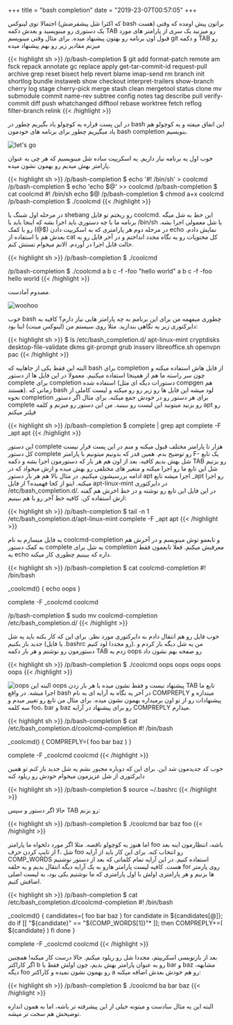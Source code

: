 +++
title = "bash completion"
date  = "2019-23-07T00:57:05"
+++

احتمالا توی لینوکس (که اکثرا شل پیشفرضش bash هست) براتون پیش اومده که وقتی یک دستوری رو مینویسید و بعدش دکمه TAB رو میزنید یک سری از پارامتر های مورد قبول اون برنامه رو بهتون پیشنهاد میده. برای مثال وقتی مینویسم git و دکمه TAB رو میزنم مقادیر زیر رو بهم پیشنهاد میده


{{< highlight sh >}}
/p/bash-completion $ git
add                  format-patch         remote 
am                   fsck                 repack 
annotate             gc                   replace 
apply                get-tar-commit-id    request-pull 
archive              grep                 reset 
bisect               help                 revert 
blame                imap-send            rm 
branch               init                 shortlog 
bundle               instaweb             show 
checkout             interpret-trailers   show-branch 
cherry               log                  stage 
cherry-pick          merge                stash 
clean                mergetool            status 
clone                mv                   submodule 
commit               name-rev             subtree 
config               notes                tag 
describe             pull                 verify-commit 
diff                 push                 whatchanged 
difftool             rebase               worktree 
fetch                reflog               
filter-branch        relink
{{< /highlight >}}

در این پست قراره یه کوچولو یاد بگیریم چطور در bash این اتفاق میفته و یه کوچولو هم یاد میگیریم چطور برای برنامه های خودمون bash completion بنویسیم.

![let's go](/blog/images/pouriya.org-bash-completion-01.jpeg)

خوب اول یه برنامه نیاز داریم. یه اسکریپت ساده شل مینویسیم که هر چی به عنوان پارامتر بهش میدیم رو بهمون نشون میده.

{{< highlight sh >}}
/p/bash-completion $ echo '#! /bin/sh' > coolcmd
/p/bash-completion $ echo 'echo $@' >> coolcmd
/p/bash-completion $ cat coolcmd 
#! /bin/sh
echo $@
/p/bash-completion $ chmod a+x coolcmd 
/p/bash-completion $ ./coolcmd
{{< /highlight >}}

در مرحله اول شبنگ یا shebang رو ریختم تو فایل coolcmd. این خط به شل میگه برنامه ما با چه دستوری باید اجرا بشه که اینجا باید با /bin/sh یا شل معمولی اجرا بشه. در مرحله دوم هر پارامتری که به اسکریپت دادن ($@) رو با کمک echo نمایش دادم. بعدش هم با استفاده از cat کل محتویات رو یه نگاه مجدد انداختم و در آخر فایل رو به حالت قابل اجرا در آوردم. الانم میخوام تستش کنم.


{{< highlight sh >}}
/p/bash-completion $ ./coolcmd 

/p/bash-completion $ ./coolcmd a b c -f -foo "hello world"
a b c -f -foo hello world
{{< /highlight >}}

مصدوم آمادست.

![woohoo](/blog/images/pouriya.org-bash-completion-02.jpeg)

خوب bash چطوری میفهمه من برای این برنامم به چه پارامتر هایی نیاز دارم؟ کافیه به دایرکتوری زیر یه نگاهی بندازید. مثلا روی سیستم من (لینوکس مینت) اینا بود:

{{< highlight sh >}}
$ ls /etc/bash_completion.d/
apt-linux-mint  cryptdisks      desktop-file-validate
dkms            git-prompt      grub
insserv         libreoffice.sh  openvpn
pac
{{< /highlight >}}

البته این فقط یکی از جاهاییه که bash برای completion از فایل هاش استفاده میکنه و چون سر راسته ما هم از همینجا استفاده میکنیم. معمولا در این فایل ها از دستور complete برای completion استفاده شده (دستورات دیگه ای مثل compgen هم هستند). زمانی که bash لود میشه این فایل ها رو زیر رو رو میکنه و لیست کاملی از نحوه completion برای هر دستور رو در خودش جمع میکنه. برای مثال اگر دستور complete رو بزنید میتونید این لیست رو ببینید. من این دستور رو میزنم و کلمه apt رو فیلتر میکنم

{{< highlight sh >}}
/p/bash-completion $ complete | grep apt
complete -F _apt apt
{{< /highlight >}}

این دستور complete هزار تا پارامتر مختلف قبول میکنه و منم در این پست قرار نیست کل دستور complete رو توضیح بدم. همین قدر که بدونیم میتونیم با پارامتر F- یک تابع شل بهش بدیم کافیه. بعد از اون هم هر بار که دستورمون اجرا بشه و دکمه TAB رو بزنیم شل این تابع ما رو اجرا میکنه و متغیر های مختلفی رو بهش میده و ازش میخواد که در ادامه بررسیشون میکنیم. در مثال بالا هم هر بار دستور apt اجرا میشه تابع _apt رو اجرا میکنه. اینو از کجا فهمیده؟ از فایل apt-linux-mint در دایرکتوری /etc/bash_completion.d/. در این فایل این تابع رو نوشته و در خط اخرش هم گفته ازش استفاده کن. کافیه خط آخر رو با هم ببینیم:

{{< highlight sh >}}
/p/bash-completion $ tail -n 1 /etc/bash_completion.d/apt-linux-mint 
complete -F _apt apt
{{< /highlight >}}

یه فایل میسازم به نام coolcmd-completion و تابعمو توش مینویسم و در آخرش هم به کمک دستور complete به شل برای completion معرفیش میکنم. فعلا تابعمون فقط یه echo داره که ببینیم چطوری کار میکنه.


{{< highlight sh >}}
/p/bash-completion $ cat coolcmd-completion 
#! /bin/bash

_coolcmd() {
  echo oops
}

complete -F _coolcmd coolcmd

/p/bash-completion $ sudo mv coolcmd-completion /etc/bash_completion.d/
{{< /highlight >}}

خوب فایل رو هم انتقال دادم به دایرکتوری مورد نظر. برای این که کار بکنه باید یه شل جدید باز بکنیم (یا فایل .bashrc رو مجددا لود کنیم). من یه شل دیگه باز کردم و دستورمون رو نوشتم و هر بار دکمه TAB زدم یه oops رو صفحه بهم نشون داد

{{< highlight sh >}}
/p/bash-completion $ ./coolcmd oops
oops
oops
oops
oops
{{< /highlight >}}


![oops](/blog/images/pouriya.org-bash-completion-03.png)
البته این oops پیشنهاد نیست و فقط نشون میده با هر بار زدن TAB تابع ما اجرا میشه. در واقع bash در آخر یه نگاه به آرایه ای به نام COMPREPLY میندازه و پیشنهادات رو از تو اون برمیداره بهمون نشون میده. برای مثال من تابع رو تغییر میدم و سه کلمه foo، bar و baz رو برای پیشنهاد در آرایه COMPREPLY میذارم.

{{< highlight sh >}}
/p/bash-completion $ cat /etc/bash_completion.d/coolcmd-completion 
#! /bin/bash

_coolcmd() {
  COMPREPLY=( foo bar baz )
}

complete -F _coolcmd coolcmd
{{< /highlight >}}
 
خوب کد جدیدمون شد این. برای این که دوباره مجبور نشم یه شل جدید باز کنم تو همین دایرکتوری از شل عزیزمون میخوام خودش رو ریلود کنه

{{< highlight sh >}}
/p/bash-completion $ source ~/.bashrc
{{< /highlight >}}

حالا اگر دستور و سپس TAB رو بزنم:

{{< highlight sh >}}
/p/bash-completion $ ./coolcmd 
bar  baz  foo
{{< /highlight >}}

اما هنوز یه کوچولو ناقصه. مثلا اگر مورد دلخواه ما پارامتر foo باشه، انتظارمون اینه بعد از تایپ کردن حرف f، شل foo رو انتخاب کنه. برای این کار باید از آرایه COMP_WORDS استفاده کنیم. در این آرایه تمام کلماتی که بعد از دستور نوشتیم هست. کافیه لیست پارامتر هارو به یک آرایه دیگه انتقال بدیم و یه حلقه for روی پارمتر ها بزنیم و هر پارامتری اولش با اول پارامتری که ما نوشتیم یکی بود، به لیست اصلی اضافش کنیم.


{{< highlight sh >}}
/p/bash-completion $ cat /etc/bash_completion.d/coolcmd-completion 
#! /bin/bash

_coolcmd() {
  candidates=( foo bar baz )
  for candidate in ${candidates[@]}; do
    if [[ "${candidate}" == "${COMP_WORDS[1]}"* ]]; then
      COMPREPLY+=( ${candidate} )
    fi
  done
}

complete -F _coolcmd coolcmd
{{< /highlight >}}

بعد از بازنویسی اسکریپتم، مجددا شل رو ریلود میکنم. حالا درست کار میکنه! همچنین اگر کاراکتر b رو به عنوان پارامتر بهش بدیم، چون اولش فقط با bar و baz مشابهه، دیگه foo رو بهمون نشون نمیده و کاراکتر a رو هم خودش بعدش اضافه میکنه:

{{< highlight sh >}}
/p/bash-completion $ ./coolcmd ba
bar  baz
{{< /highlight >}}

البته این یه مثال سادست و میتونه خیلی از این پیشرفته تر باشه، اما به همون اندازه توضیحش هم سخت تر میشه.


